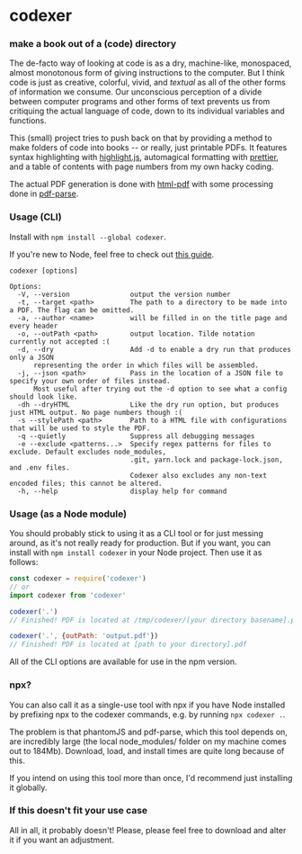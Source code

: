 # codexer

### make a book out of a (code) directory

The de-facto way of looking at code is as a dry, machine-like, monospaced,
almost monotonous form of giving instructions to the computer. But I think code
is just as creative, colorful, vivid, and _textual_ as all of the other forms of
information we consume. Our unconscious perception of a divide between computer
programs and other forms of text prevents us from critiquing the actual language
of code, down to its individual variables and functions.

This (small) project tries to push back on that by providing a method to make
folders of code into books -- or really, just printable PDFs. It features syntax
highlighting with [highlight.js](https://highlightjs.org/), automagical
formatting with [prettier](https://prettier.io/), and a table of contents with
page numbers from my own hacky coding.

The actual PDF generation is done with
[html-pdf](https://github.com/marcbachmann/node-html-pdf/issues) with some
processing done in [pdf-parse](https://www.npmjs.com/package/pdf-parse).

### Usage (CLI)

Install with `npm install --global codexer`.

If you're new to Node, feel free to check out
[this guide](https://heynode.com/tutorial/install-nodejs-locally-nvm/).

```
codexer [options]

Options:
  -V, --version               output the version number
  -t, --target <path>         The path to a directory to be made into a PDF. The flag can be omitted.
  -a, --author <name>         will be filled in on the title page and every header
  -o, --outPath <path>        output location. Tilde notation currently not accepted :(
  -d, --dry                   Add -d to enable a dry run that produces only a JSON
      representing the order in which files will be assembled.
  -j, --json <path>           Pass in the location of a JSON file to specify your own order of files instead.
      Most useful after trying out the -d option to see what a config should look like.
  -dh --dryHTML               Like the dry run option, but produces just HTML output. No page numbers though :(
  -s --stylePath <path>       Path to a HTML file with configurations that will be used to style the PDF.
  -q --quietly                Suppress all debugging messages
  -e --exclude <patterns...>  Specify regex patterns for files to exclude. Default excludes node_modules,
                              .git, yarn.lock and package-lock.json, and .env files.
                              Codexer also excludes any non-text encoded files; this cannot be altered.
  -h, --help                  display help for command
```

### Usage (as a Node module)

You should probably stick to using it as a CLI tool or for just messing around,
as it's not really ready for production. But if you want, you can install with
`npm install codexer` in your Node project. Then use it as follows:

```js
const codexer = require('codexer')
// or
import codexer from 'codexer'

codexer('.')
// Finished! PDF is located at /tmp/codexer/[your directory basename].pdf

codexer('.', {outPath: 'output.pdf'})
// Finished! PDF is located at [path to your directory].pdf
```

All of the CLI options are available for use in the npm version.

### npx?

You can also call it as a single-use tool with npx if you have Node installed by
prefixing npx to the codexer commands, e.g. by running `npx codexer .`.

The problem is that phantomJS and pdf-parse, which this tool depends on, are
incredibly large (the local node_modules/ folder on my machine comes out to
184Mb). Download, load, and install times are quite long because of this.

If you intend on using this tool more than once, I'd recommend just installing
it globally.

### If this doesn't fit your use case

All in all, it probably doesn't! Please, please feel free to download and alter
it if you want an adjustment.
